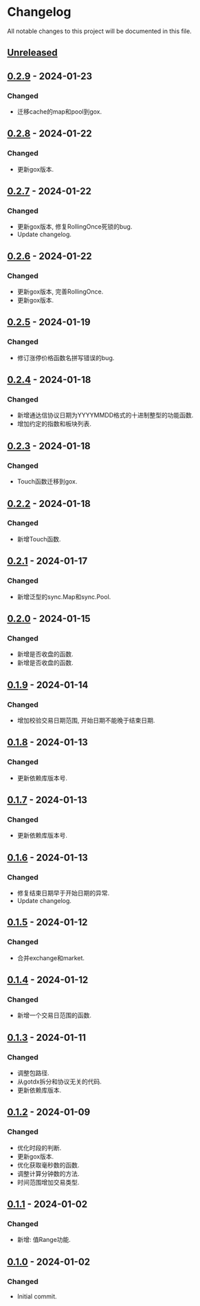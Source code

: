 # Changelog
All notable changes to this project will be documented in this file.

## [Unreleased]

## [0.2.9] - 2024-01-23
### Changed
- 迁移cache的map和pool到gox.

## [0.2.8] - 2024-01-22
### Changed
- 更新gox版本.

## [0.2.7] - 2024-01-22
### Changed
- 更新gox版本, 修复RollingOnce死锁的bug.
- Update changelog.

## [0.2.6] - 2024-01-22
### Changed
- 更新gox版本, 完善RollingOnce.
- 更新gox版本.

## [0.2.5] - 2024-01-19
### Changed
- 修订涨停价格函数名拼写错误的bug.

## [0.2.4] - 2024-01-18
### Changed
- 新增通达信协议日期为YYYYMMDD格式的十进制整型的功能函数.
- 增加约定的指数和板块列表.

## [0.2.3] - 2024-01-18
### Changed
- Touch函数迁移到gox.

## [0.2.2] - 2024-01-18
### Changed
- 新增Touch函数.

## [0.2.1] - 2024-01-17
### Changed
- 新增泛型的sync.Map和sync.Pool.

## [0.2.0] - 2024-01-15
### Changed
- 新增是否收盘的函数.
- 新增是否收盘的函数.

## [0.1.9] - 2024-01-14
### Changed
- 增加校验交易日期范围, 开始日期不能晚于结束日期.

## [0.1.8] - 2024-01-13
### Changed
- 更新依赖库版本号.

## [0.1.7] - 2024-01-13
### Changed
- 更新依赖库版本号.

## [0.1.6] - 2024-01-13
### Changed
- 修复结束日期早于开始日期的异常.
- Update changelog.

## [0.1.5] - 2024-01-12
### Changed
- 合并exchange和market.

## [0.1.4] - 2024-01-12
### Changed
- 新增一个交易日范围的函数.

## [0.1.3] - 2024-01-11
### Changed
- 调整包路径.
- 从gotdx拆分和协议无关的代码.
- 更新依赖库版本.

## [0.1.2] - 2024-01-09
### Changed
- 优化时段的判断.
- 更新gox版本.
- 优化获取毫秒数的函数.
- 调整计算分钟数的方法.
- 时间范围增加交易类型.

## [0.1.1] - 2024-01-02
### Changed
- 新增: 值Range功能.

## [0.1.0] - 2024-01-02
### Changed
- Initial commit.

[Unreleased]: https://gitee.com/quant1x/exchange/compare/v0.2.9...HEAD
[0.2.9]: https://gitee.com/quant1x/exchange/compare/v0.2.8...v0.2.9
[0.2.8]: https://gitee.com/quant1x/exchange/compare/v0.2.7...v0.2.8
[0.2.7]: https://gitee.com/quant1x/exchange/compare/v0.2.6...v0.2.7
[0.2.6]: https://gitee.com/quant1x/exchange/compare/v0.2.5...v0.2.6
[0.2.5]: https://gitee.com/quant1x/exchange/compare/v0.2.4...v0.2.5
[0.2.4]: https://gitee.com/quant1x/exchange/compare/v0.2.3...v0.2.4
[0.2.3]: https://gitee.com/quant1x/exchange/compare/v0.2.2...v0.2.3
[0.2.2]: https://gitee.com/quant1x/exchange/compare/v0.2.1...v0.2.2
[0.2.1]: https://gitee.com/quant1x/exchange/compare/v0.2.0...v0.2.1
[0.2.0]: https://gitee.com/quant1x/exchange/compare/v0.1.9...v0.2.0
[0.1.9]: https://gitee.com/quant1x/exchange/compare/v0.1.8...v0.1.9
[0.1.8]: https://gitee.com/quant1x/exchange/compare/v0.1.7...v0.1.8
[0.1.7]: https://gitee.com/quant1x/exchange/compare/v0.1.6...v0.1.7
[0.1.6]: https://gitee.com/quant1x/exchange/compare/v0.1.5...v0.1.6
[0.1.5]: https://gitee.com/quant1x/exchange/compare/v0.1.4...v0.1.5
[0.1.4]: https://gitee.com/quant1x/exchange/compare/v0.1.3...v0.1.4
[0.1.3]: https://gitee.com/quant1x/exchange/compare/v0.1.2...v0.1.3
[0.1.2]: https://gitee.com/quant1x/exchange/compare/v0.1.1...v0.1.2
[0.1.1]: https://gitee.com/quant1x/exchange/compare/v0.1.0...v0.1.1
[0.1.0]: https://gitee.com/quant1x/exchange/releases/tag/v0.1.0
